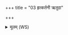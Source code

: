 +++
title = "03 हृत्कर्तनी ऋतुदा"

+++
<details><summary>मूलम् (WS)</summary>

हृत्कर्तनी ऋतुदा ग्रामान्नाशनीः स्वप्नच्छिद उघ्ननीघ्ना मनोमुहः ।  
आवेशिनीः प्रद्रुपो रोपयिष्णुरेत आस्ताध्यः प्र हिणोमि ब्रह्मणा ॥ ४ ॥
</details>